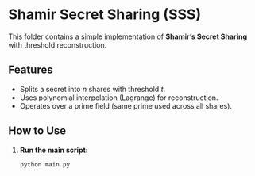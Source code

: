 # Shamir Secret Sharing (SSS)

This folder contains a simple implementation of **Shamir’s Secret Sharing** with threshold reconstruction.

## Features
- Splits a secret into *n* shares with threshold *t*.
- Uses polynomial interpolation (Lagrange) for reconstruction.
- Operates over a prime field (same prime used across all shares).

## How to Use
1. **Run the main script:**
   ```python
   python main.py
